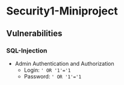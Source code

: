 # Security1-Miniproject

## Vulnerabilities

### SQL-Injection

* Admin Authentication and Authorization
  * Login: `' OR '1'='1`
  * Password: `' OR '1'='1`
